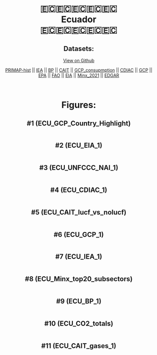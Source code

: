 
<center>
<h1 align="center">
🇪🇨🇪🇨🇪🇨🇪🇨🇪🇨
<br>
Ecuador
<br>
🇪🇨🇪🇨🇪🇨🇪🇨🇪🇨
</h1>
<h2>Datasets:</h2>
<p><a href="https://github.com/dquintani/GreenhouseData/tree/master/country_data/ECU_Ecuador/data">View on Github</a>
<br></p><p><a href="data/ECU_PRIMAP-hist.csv">PRIMAP-hist</a> || <a href="data/ECU_IEA.csv">IEA</a> || <a href="data/ECU_BP.csv">BP</a> || <a href="data/ECU_CAIT.csv">CAIT</a> || <a href="data/ECU_GCP_consupmption.csv">GCP_consupmption</a> || <a href="data/ECU_CDIAC.csv">CDIAC</a> || <a href="data/ECU_GCP.csv">GCP</a> || <a href="data/ECU_EPA.csv">EPA</a> || <a href="data/ECU_FAO.csv">FAO</a> || <a href="data/ECU_EIA.csv">EIA</a> || <a href="data/ECU_Minx_2021.csv">Minx_2021</a> || <a href="data/ECU_EDGAR.csv">EDGAR</a></p><p><br></p>
<h1>Figures:</h1><h2>#1 (ECU_GCP_Country_Highlight)</h2>
<p><img alt="" src="figures/ECU_GCP_Country_Highlight.png" /></p><h2>#2 (ECU_EIA_1)</h2>
<p><img alt="" src="figures/ECU_EIA_1.png" /></p><h2>#3 (ECU_UNFCCC_NAI_1)</h2>
<p><img alt="" src="figures/ECU_UNFCCC_NAI_1.png" /></p><h2>#4 (ECU_CDIAC_1)</h2>
<p><img alt="" src="figures/ECU_CDIAC_1.png" /></p><h2>#5 (ECU_CAIT_lucf_vs_nolucf)</h2>
<p><img alt="" src="figures/ECU_CAIT_lucf_vs_nolucf.png" /></p><h2>#6 (ECU_GCP_1)</h2>
<p><img alt="" src="figures/ECU_GCP_1.png" /></p><h2>#7 (ECU_IEA_1)</h2>
<p><img alt="" src="figures/ECU_IEA_1.png" /></p><h2>#8 (ECU_Minx_top20_subsectors)</h2>
<p><img alt="" src="figures/ECU_Minx_top20_subsectors.png" /></p><h2>#9 (ECU_BP_1)</h2>
<p><img alt="" src="figures/ECU_BP_1.png" /></p><h2>#10 (ECU_CO2_totals)</h2>
<p><img alt="" src="figures/ECU_CO2_totals.png" /></p><h2>#11 (ECU_CAIT_gases_1)</h2>
<p><img alt="" src="figures/ECU_CAIT_gases_1.png" /></p>